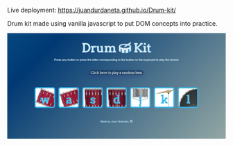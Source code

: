 
Live deployment: https://juandurdaneta.github.io/Drum-kit/

Drum kit made using vanilla javascript to put DOM concepts into practice. 

![Screenshot](/screenshots/screenshot.png?raw=true)

